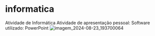 # informatica
Atividade de Informática
  Atividade de apresentação pessoal: Software utilizado: PowerPoint
  ![imagem_2024-08-23_193700064](https://github.com/user-attachments/assets/6d28d9d1-ca39-4498-ad2c-6dacf291c251)

